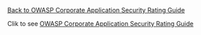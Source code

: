 [Back to OWASP Corporate Application Security Rating
Guide](https://www.owasp.org/index.php/SpoC_007_-_OWASP_Corporate_Application_Security_Rating_Guide)

Clik to see [OWASP Corporate Application Security Rating
Guide](https://www.owasp.org/index.php/OWASP_Corporate_Application_Security_Rating_Guide)